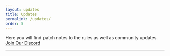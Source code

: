 ```yaml
---
layout: updates
title: Updates
permalink: /updates/
order: 5
---
```


<!-- <hr color="#7B4B94"> -->

Here you will find patch notes to the rules as well as community updates.
[Join Our Discord][discord]

<hr color="#7B4B94">


[discord]: https://discord.gg/5fhRG77PUm
